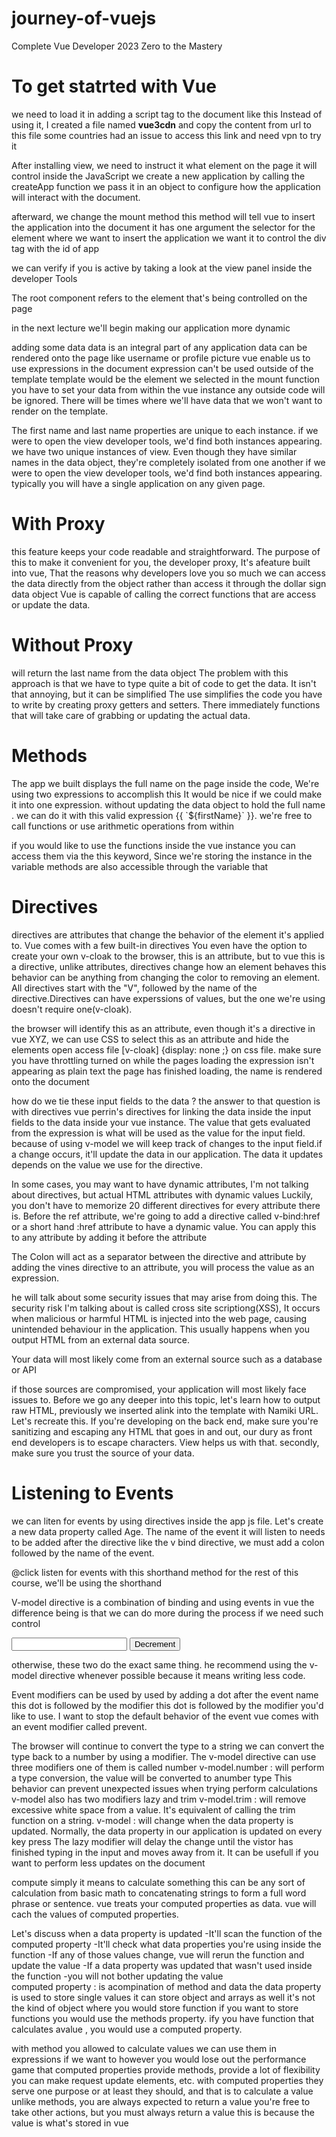 # journey-of-vuejs
Complete Vue Developer 2023 Zero to the Mastery

<h1>To get statrted with Vue</h1>
we need to load it in adding a script tag to the document
like this     
<script src="https://unpkg.com/vue@3/dist/vue.global.js"></script>
Instead of using it, I created a file named <b>vue3cdn</b> and copy the content from url to 
this file some countries had an issue to access this link and need vpn to try it  

After installing view, we need to instruct it what element on the page it will control inside the JavaScript
we create a new application by calling the createApp function 
we pass it in an object to configure how the application will interact with the document.

afterward, we change the mount method 
this method will tell vue to insert the application into the document
it has one argument the selector for the element where we want to insert the application 
we want it to control the div tag with the id of app

we can verify if you is active by taking a look at the view panel inside the developer Tools

The root component refers to the element that's being controlled on the page

in the next lecture we'll begin making our application more dynamic

adding some data 
data is an integral part of any application
data can be rendered onto the page like username or profile picture
vue enable us to use expressions in the document
expression can't be used outside of the template
template would be the element we selected in the mount function 
you have to set your data from within the vue instance any outside code will be ignored.
There will be times where we'll have data that we won't want to render on the template.

The first name and last name properties are unique to each instance.
if we were to open the view developer tools, we'd find both instances appearing.
we have two unique instances of view. Even though they have similar names in the data object, they're completely isolated from one another
if we were to open the view developer tools, we'd find both instances appearing.
typically you will have a single application on any given page.

<h1>With Proxy</h1>
    this feature keeps your code readable and straightforward.
    The purpose of this to make it convenient for you, the developer proxy, It's afeature built into vue, That the reasons why developers love you so much 
    we can access the data directly from the object rather than access it through the dollar sign data object Vue is capable of calling the correct functions that are access or update the data.

<h1>Without Proxy</h1>
    will return the last name from the data object
    The problem with this approach is that we have to type quite a bit of code to get the data. It isn't that annoying, but it can be simplified
    The use simplifies the code you have to write by creating proxy getters and setters.
    There immediately functions that will take care of grabbing or updating the actual data.

<h1>Methods</h1>
The app we built displays the full name on the page inside the code, We're using two expressions to accomplish this It would be nice if we could make it into one expression. without updating the data object to hold the full name .
we can do it with this valid expression {{ `${firstName}` }}. we're free to call functions or use arithmetic operations from within 

if you would like to use the functions inside the vue instance you can access them via the this keyword, Since we're storing the instance in the variable methods are also accessible through the variable that

<h1>Directives</h1>

directives are attributes that change the behavior of the element it's applied to.
Vue comes with a few built-in directives You even have the option to create your own
v-cloak to the browser, this is an attribute, but to vue this is a directive, unlike attributes, directives change how an element behaves
this behavior can be anything from changing the color to removing an element. All directives start with the "V", followed by the name of the directive.Directives can have experssions of values, but the one we're using doesn't require one(v-cloak).

the browser will identify this as an attribute, even though it's a directive in vue XYZ, we can use CSS to select this as an attribute and hide the elements open access file [v-cloak] {display: none ;} on css file.
make sure you have throttling turned on while the pages loading the expression isn't appearing as plain text the page has finished loading, the name is rendered onto the document 

how do we tie these input fields to the data ?
the answer to that question is with directives vue perrin's directives for linking the data inside the input fields to the data inside your vue instance.
The value that gets evaluated from the expression is what will be used as the value for the input field. because of using v-model we will keep track of changes to the input field.if a change occurs, it'll update the data in our application. The data it updates depends on the value we use for the directive.

In some cases, you may want to have dynamic attributes, I'm not talking about directives, but actual HTML attributes with dynamic values
Luckily, you don't have to memorize 20 different directives for every attribute there is.
Before the ref attribute, we're going to add a directive called v-bind:href or a short hand :href  attribute to have a dynamic value. You can apply this to any attribute by adding it before the attribute

The Colon will act as a separator between the directive and attribute by adding the vines directive to an attribute, you will process the value as an expression.

he will talk about some security issues that may arise from doing this. The security risk I'm talking about is called cross site scriptiong(XSS), 
It occurs when malicious or harmful HTML is injected into the web page, causing unintended behaviour in the application. This usually happens when you output HTML from an external data source.

Your data will most likely come from an external source such as a database or API

if those sources are compromised, your application will most likely face issues to. Before we go any deeper into this topic, let's learn how to output raw HTML, previously we inserted alink into the template with Namiki URL. Let's recreate this.
If you're developing on the back end, make sure you're sanitizing and escaping any HTML that goes in and out, our dury as front end developers is to escape characters. View helps us with that. secondly, make sure you trust the source of your data.

<h1>Listening to Events</h1>
we can liten for events by using directives inside the app js file. Let's create a new data property called Age.
The name of the event it will listen to needs to be added after the directive like the v bind directive, we must add a colon followed by the name of the event.

@click listen for events with this shorthand method for the rest of this course, we'll be using the shorthand

V-model directive is a combination of binding and using events in vue
the difference being is that we can do more during the process if we need such control

<input type="text" id="first-name" v-model="firstName">
<button type="button" @click="age--">Decrement</button>

otherwise, these two do the exact same thing.
he recommend using the v-model directive whenever possible because it means writing less code.

Event modifiers can be used by used by adding a dot after the event name this dot is followed by the modifier this dot is followed by the modifier you'd like to use. I want to stop the default behavior of the event vue comes with an event modifier called prevent.

The browser will continue to convert the type to a string we can convert the 
type back to a number by using a modifier. The v-model directive can use three modifiers
one of them is called number
v-model.number : will perform a type conversion, the value will be converted to anumber type
This behavior can prevent unexpected issues when trying perform calculations
v-model also has two modifiers lazy and trim 
v-model.trim : will remove excessive white space from a value. It's equivalent of calling the trim function on a string.
v-model : will change when the data property is updated. Normally, the data property in our application is updated on every key press The lazy modifier will delay the change until the vistor has finished typing in the input and moves away from it. It can be usefull if you want to perform less updates on the document   

compute simply it means to calculate something this can be any sort of calculation from basic math to concatenating strings to form a full word phrase or sentence.
vue treats your computed properties as data. vue will cach the values of computed properties.

Let's discuss when a data property is updated 
    -It'll scan the function of the computed property
    -It'll check what data properties you're using inside the function 
    -If any of those values change, vue will rerun the function and update the value
    -If a data property was updated that wasn't used inside the function 
    -you will not bother updating the value  
computed property : is acompination of method and data 
the data property is used to store single values it can store object and arrays as well it's not the kind of object where you would store function 
if you want to store functions you would use the methods property.
ify you have function that calculates avalue , you would use a computed property.

with method you allowed to calculate values we can use them in expressions if we want to however you would lose out the 
performance game that computed properties provide methods, provide a lot of flexibility you can make request update elements, etc. with computed properties they serve one purpose or at least they should, and that is to calculate a value unlike methods, you are always expected to return a value you're free to take other actions, but you must always return a value this is because the value is what's stored in vue
